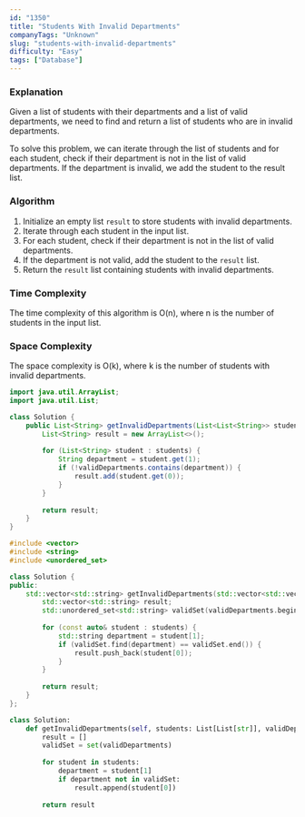 ```yaml
---
id: "1350"
title: "Students With Invalid Departments"
companyTags: "Unknown"
slug: "students-with-invalid-departments"
difficulty: "Easy"
tags: ["Database"]
---
```


### Explanation

Given a list of students with their departments and a list of valid departments, we need to find and return a list of students who are in invalid departments.

To solve this problem, we can iterate through the list of students and for each student, check if their department is not in the list of valid departments. If the department is invalid, we add the student to the result list.

### Algorithm

1. Initialize an empty list `result` to store students with invalid departments.
2. Iterate through each student in the input list.
3. For each student, check if their department is not in the list of valid departments.
4. If the department is not valid, add the student to the `result` list.
5. Return the `result` list containing students with invalid departments.

### Time Complexity

The time complexity of this algorithm is O(n), where n is the number of students in the input list.

### Space Complexity

The space complexity is O(k), where k is the number of students with invalid departments.
```java
import java.util.ArrayList;
import java.util.List;

class Solution {
    public List<String> getInvalidDepartments(List<List<String>> students, List<String> validDepartments) {
        List<String> result = new ArrayList<>();
        
        for (List<String> student : students) {
            String department = student.get(1);
            if (!validDepartments.contains(department)) {
                result.add(student.get(0));
            }
        }
        
        return result;
    }
}
```

```cpp
#include <vector>
#include <string>
#include <unordered_set>

class Solution {
public:
    std::vector<std::string> getInvalidDepartments(std::vector<std::vector<std::string>>& students, std::vector<std::string>& validDepartments) {
        std::vector<std::string> result;
        std::unordered_set<std::string> validSet(validDepartments.begin(), validDepartments.end());
        
        for (const auto& student : students) {
            std::string department = student[1];
            if (validSet.find(department) == validSet.end()) {
                result.push_back(student[0]);
            }
        }
        
        return result;
    }
};
```

```python
class Solution:
    def getInvalidDepartments(self, students: List[List[str]], validDepartments: List[str]) -> List[str]:
        result = []
        validSet = set(validDepartments)
        
        for student in students:
            department = student[1]
            if department not in validSet:
                result.append(student[0])
        
        return result
```